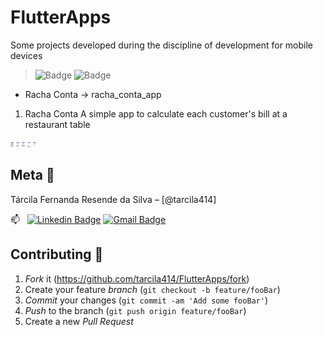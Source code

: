 # FlutterApps
  Some projects developed during the discipline of development for mobile devices
  
> ![Badge](https://img.shields.io/static/v1?label=flutter&message=2.0.1&color=blue&style=for-the-badge&logo=FLUTTER) ![Badge](https://img.shields.io/static/v1?label=dart&message=2.12.0&color=blue&style=for-the-badge&logo=DART) 
 
 
 * Racha Conta -> racha_conta_app
 


1. Racha Conta
 A simple app to calculate each customer's bill at a restaurant table

<img src="./readmeImg/RachaContaTela1.png" style="width:5px">
<img src="./readmeImg/RachaContaTela2.png" style="width:5px">
<img src="./readmeImg/RachaContaTela3.png" style="width:5px">
<img src="./readmeImg/RachaContaTela4.png" style="width:5px">
<img src="./readmeImg/RachaContaTela5.png" style="width:5px">


## Meta :raising_hand:

Tárcila Fernanda Resende da Silva – [@tarcila414]

:mailbox: &nbsp; [![Linkedin Badge](https://img.shields.io/badge/-TárcilaSilva-blue?style=flat-square&logo=Linkedin&logoColor=white&link=https:https://www.linkedin.com/in/t%C3%A1rcila-silva-6756101a5/)](https://www.linkedin.com/in/t%C3%A1rcila-silva-6756101a5/) [![Gmail Badge](https://img.shields.io/badge/-tarcila086@@gmail.com-c14438?style=flat-square&logo=Gmail&logoColor=white&link=mailto:tarcila086@gmail.com)](mailto:tarcila086@gmail.com)

## Contributing :triangular_flag_on_post:

1. _Fork_ it (<https://github.com/tarcila414/FlutterApps/fork>)
2. Create your feature _branch_ (`git checkout -b feature/fooBar`)
3. _Commit_ your changes (`git commit -am 'Add some fooBar'`)
4. _Push_ to the branch (`git push origin feature/fooBar`)
5. Create a new _Pull Request_